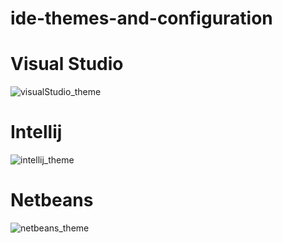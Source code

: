 # ide-themes-and-configuration

<h1>Visual Studio</h1>

![visualStudio_theme](https://user-images.githubusercontent.com/86477169/156785432-b6fec278-bea6-4b97-83d5-fedfc32662fc.PNG)

<h1>Intellij</h1>

![intellij_theme](https://user-images.githubusercontent.com/86477169/156783754-5628481f-e605-4d7b-b043-9bd7e885fc5b.PNG)

<h1>Netbeans</h1>

![netbeans_theme](https://user-images.githubusercontent.com/86477169/156785911-d4ad14d5-ac43-46aa-9bee-6c2a86ef2453.PNG)
